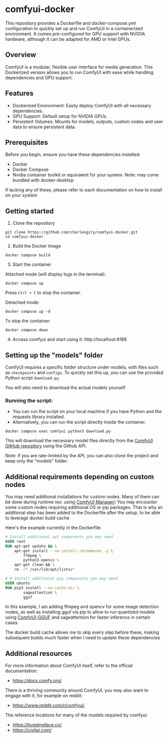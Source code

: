 # comfyui-docker
This repository provides a Dockerfile and docker-compose.yml configuration to quickly set up and run ComfyUI in a containerized environment. 
It comes pre-configured for GPU support with NVIDIA hardware, although it can be adapted for AMD or Intel GPUs.

## Overview

ComfyUI is a modular, flexible user interface for media generation. 
This Dockerized version allows you to run ComfyUI with ease while handling dependencies and GPU support.

## Features

- Dockerized Environment: Easily deploy ComfyUI with all necessary dependencies.
- GPU Support: Default setup for NVIDIA GPUs.
- Persistent Volumes: Mounts for models, outputs, custom nodes and user data to ensure persistent data.


## Prerequisites

Before you begin, ensure you have these dependencies installed:
- Docker
- Docker Compose 
- Nvidia container toolkit or equivalent for your system. Note: may come bundled with docker-desktop

If lacking any of these, please refer to each documentation on how to install on your system


## Getting started

1. Clone the repository
```shell
git clone https://github.com/charlesgiry/comfyui-docker.git 
cd comfyui-docker
```

2. Build the Docker Image
```shell
docker compose build
```

3. Start the container

Attached mode (will display logs in the terminal):
```shell
docker compose up
```
Press `Ctrl + C` to stop the container.


Detached mode:
```shell
docker compose up -d
```
To stop the container:
```shell
docker compose down
```

4. Access comfyui and start using it: http://localhost:8188

## Setting up the "models" folder

ComfyUI requires a specific folder structure under models, with files such as `checkpoints` and `configs`. 
To quickly set this up, you can use the provided Python script `download.py`.

You will also need to download the actual models yourself

### Running the script:
- You can run the script on your local machine if you have Python and the requests library installed.
- Alternatively, you can run the script directly inside the container.
```shell
docker compose exec comfyui python3 download.py
```
This will download the necessary model files directly from the [ComfyUI GitHub repository](https://github.com/comfyanonymous/ComfyUI) using the Github API.

Note: if you are rate-limited by the API, you can also clone the project and keep only the "models" folder.

## Additional requirements depending on custom nodes

You may need additional installations for custom nodes. Many of them can be done during runtime (ex: using [ComfyUI Manager](https://github.com/Comfy-Org/ComfyUI-Manager))
You may encounter some custom nodes requiring additional OS or pip packages. That is why an additional step has been added to the Dockerfile after the setup, to be able to leverage docker build cache

Here's the example currently in the Dockerfile:
```dockerfile
# Install additional apt components you may need
USER root
RUN apt-get update && \
    apt-get install --no-install-recommends -y \
        ffmpeg \
        python3-opencv \
    apt-get clean && \
    rm -rf /var/lib/apt/lists/*

# # Install additional pip components you may need
USER ubuntu
RUN pip3 install --no-cache-dir \
        sageattention \
        gguf
```
In this example, I am adding ffmpeg and opencv for some image detection nodes, as well as installing gguf via pip to allow to run quantized models using [ComfyUI-GGUF](https://github.com/city96/ComfyUI-GGUF) and sageattention for faster inference in certain cases.

The docker build cache allows me to skip every step before these, making subsequent builds much faster when I need to update these dependencies


## Additional resources
For more information about ComfyUI itself, refer to the official documentation:
- https://docs.comfy.org/

There is a thriving community around ComfyUI, you may also want to engage with it, for example on reddit:
- https://www.reddit.com/r/comfyui/

The reference locations for many of the models required by comfyui:
- https://huggingface.co/
- https://civitai.com/